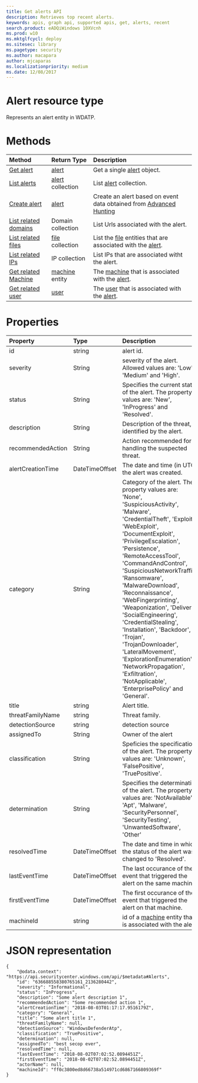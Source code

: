 ```yaml
---
title: Get alerts API
description: Retrieves top recent alerts.
keywords: apis, graph api, supported apis, get, alerts, recent
search.product: eADQiWindows 10XVcnh
ms.prod: w10
ms.mktglfcycl: deploy
ms.sitesec: library
ms.pagetype: security
ms.author: macapara
author: mjcaparas
ms.localizationpriority: medium
ms.date: 12/08/2017
---
```


# Alert resource type

Represents an alert entity in WDATP.

# Methods
Method|Return Type |Description
:---|:---|:---
[Get alert](get-alert-info-by-id-windows-defender-advanced-threat-protection-new.md) | [alert](get-alert-info-by-id-windows-defender-advanced-threat-protection-new.md) | Get a single [alert](get-alert-info-by-id-windows-defender-advanced-threat-protection-new.md) object.
[List alerts](get-alerts-windows-defender-advanced-threat-protection-new.md) | [alert](get-alert-info-by-id-windows-defender-advanced-threat-protection-new.md) collection | List [alert](get-alert-info-by-id-windows-defender-advanced-threat-protection-new.md) collection.
[Create alert](create-alert-by-reference-windows-defender-advanced-threat-protection-new.md)|[alert](get-alert-info-by-id-windows-defender-advanced-threat-protection-new.md)|Create an alert based on event data obtained from [Advanced Hunting](run-advanced-query-api.md)
[List related domains](get-alert-related-domain-info-windows-defender-advanced-threat-protection-new.md)|Domain collection|List Urls associated with the alert.
[List related files](get-alert-related-files-info-windows-defender-advanced-threat-protection-new.md) | [file](files-windows-defender-advanced-threat-protection-new.md) collection |  List the [file](files-windows-defender-advanced-threat-protection-new.md) entities that are associated with the [alert](get-alert-info-by-id-windows-defender-advanced-threat-protection-new.md).
[List related IPs](get-alert-related-ip-info-windows-defender-advanced-threat-protection-new.md) | IP collection | List IPs that are associated witht the alert.
[Get related Machine](get-alert-related-machine-info-windows-defender-advanced-threat-protection-new.md) | [machine](machine-windows-defender-advanced-threat-protection-new.md) entity | The [machine](machine-windows-defender-advanced-threat-protection-new.md) that is associated with the [alert](get-alert-info-by-id-windows-defender-advanced-threat-protection-new.md).
[Get related user](get-alert-related-user-info-windows-defender-advanced-threat-protection-new.md) | [user](user-windows-defender-advanced-threat-protection-new.md) | The [user](user-windows-defender-advanced-threat-protection-new.md) that is associated with the [alert](get-alert-info-by-id-windows-defender-advanced-threat-protection-new.md).


# Properties
Property |	Type	|	Description
:---|:---|:---
id | string | alert id.
severity | String | severity of the alert. Allowed values are: 'Low', 'Medium' and 'High'.
status | String | Specifies the current status of the alert. The property values are: 'New', 'InProgress' and 'Resolved'.
description | String | Description of the threat, identified by the alert.
recommendedAction | String | Action recommended for handling the suspected threat.
alertCreationTime | DateTimeOffset | The date and time (in UTC) the alert was created.
category| String | Category of the alert. The property values are: 'None', 'SuspiciousActivity', 'Malware', 'CredentialTheft', 'Exploit', 'WebExploit', 'DocumentExploit', 'PrivilegeEscalation', 'Persistence', 'RemoteAccessTool', 'CommandAndControl', 'SuspiciousNetworkTraffic', 'Ransomware', 'MalwareDownload', 'Reconnaissance', 'WebFingerprinting', 'Weaponization', 'Delivery', 'SocialEngineering', 'CredentialStealing', 'Installation', 'Backdoor', 'Trojan', 'TrojanDownloader', 'LateralMovement', 'ExplorationEnumeration', 'NetworkPropagation', 'Exfiltration', 'NotApplicable', 'EnterprisePolicy' and	'General'.
title | string | Alert title.
threatFamilyName | string | Threat family.
detectionSource | string | detection source 
assignedTo | String | Owner of the alert
classification | String | Speficies the specification of the alert. The property values are: 'Unknown', 'FalsePositive', 'TruePositive'. 
determination | String | Specifies the determination of the alert. The property values are: 'NotAvailable', 'Apt', 'Malware', 'SecurityPersonnel', 'SecurityTesting', 'UnwantedSoftware', 'Other'
resolvedTime | DateTimeOffset | The date and time in which the status of the alert was changed to 'Resolved'.
lastEventTime | DateTimeOffset | The last occurance of the event that triggered the alert on the same machine.
firstEventTime | DateTimeOffset | The first occurance of the event that triggered the alert on that machine.
machineId | string | id of a [machine](machine-windows-defender-advanced-threat-protection-new.md) entity that is associated with the alert.

# JSON representation
```
{
    "@odata.context": "https://api.securitycenter.windows.com/api/$metadata#Alerts",
    "id": "636688558380765161_2136280442",
    "severity": "Informational",
    "status": "InProgress",
    "description": "Some alert description 1",
    "recommendedAction": "Some recommended action 1",
    "alertCreationTime": "2018-08-03T01:17:17.9516179Z",
    "category": "General",
    "title": "Some alert title 1",
    "threatFamilyName": null,
    "detectionSource": "WindowsDefenderAtp",
    "classification": "TruePositive",
    "determination": null,
    "assignedTo": "best secop ever",
    "resolvedTime": null,
    "lastEventTime": "2018-08-02T07:02:52.0894451Z",
    "firstEventTime": "2018-08-02T07:02:52.0894451Z",
    "actorName": null,
    "machineId": "ff0c3800ed8d66738a514971cd6867166809369f"
}
```
